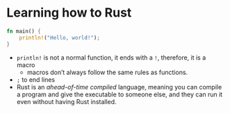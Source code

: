 # Learning how to Rust

```rust
fn main() {
    println!("Hello, world!");
}
```

- `println!` is not a normal function, it ends with a `!`, therefore, it is a macro
  - macros don’t always follow the same rules as functions.
- `;` to end lines
- Rust is an _ahead-of-time compiled_ language, meaning you can compile a program and give the executable to someone else, and they can run it even without having Rust installed.

